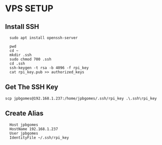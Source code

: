 # VPS SETUP


## Install SSH
```
  sudo apt install openssh-server
```

```
  pwd
  cd ~
  mkdir .ssh
  sudo chmod 700 .ssh
  cd .ssh
  ssh-keygen -t rsa -b 4096 -f rpi_key
  cat rpi_key.pub >> authorized_keys
```

## Get The SSH Key
```
scp jpbgomes@192.168.1.237:/home/jpbgomes/.ssh/rpi_key .\.ssh\rpi_key
```

## Create Alias
```
  Host jpbgomes
  HostName 192.168.1.237
  User jpbgomes
  IdentityFile ~/.ssh/rpi_key
```
